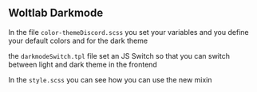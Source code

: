 ## Woltlab Darkmode

In the file `color-themeDiscord.scss` you set your variables and you define your default colors and for the dark theme

the `darkmodeSwitch.tpl` file set an JS Switch so that you can switch between light and dark theme in the frontend

In the `style.scss` you can see how you can use the new mixin
